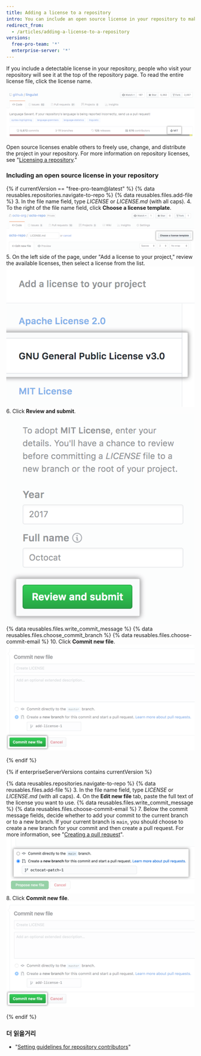 ```yaml
---
title: Adding a license to a repository
intro: You can include an open source license in your repository to make it easier for other people to contribute.
redirect_from:
  - /articles/adding-a-license-to-a-repository
versions:
  free-pro-team: '*'
  enterprise-server: '*'
---
```


If you include a detectable license in your repository, people who visit your repository will see it at the top of the repository page. To read the entire license file, click the license name.

![A repository header with an MIT license](/assets/images/help/repository/repo-license-indicator.png)

Open source licenses enable others to freely use, change, and distribute the project in your repository. For more information on repository licenses, see "[Licensing a repository](/articles/licensing-a-repository)."

### Including an open source license in your repository

<!--Dotcom version uses the license tool-->
{% if currentVersion == "free-pro-team@latest" %}
{% data reusables.repositories.navigate-to-repo %}
{% data reusables.files.add-file %}
3. In the file name field, type *LICENSE* or *LICENSE.md* (with all caps).
4. To the right of the file name field, click **Choose a license template**. ![Choose a license template button](/assets/images/help/repository/license-tool.png)
5. On the left side of the page, under "Add a license to your project," review the available licenses, then select a license from the list. ![List of available licenses](/assets/images/help/repository/license-tool-picker.png)
6. Click **Review and submit**. ![Review and submit button](/assets/images/help/repository/license-review-tool.png)
{% data reusables.files.write_commit_message %}
{% data reusables.files.choose_commit_branch %}
{% data reusables.files.choose-commit-email %}
10. Click **Commit new file**. ![Commit license to branch](/assets/images/help/repository/license-submit-tool.png)

{% endif %}

<!--GHE version just adds a file named LICENSE or LICENSE.md-->
{% if enterpriseServerVersions contains currentVersion %}

{% data reusables.repositories.navigate-to-repo %}
{% data reusables.files.add-file %}
3. In the file name field, type *LICENSE* or *LICENSE.md* (with all caps).
4. On the **Edit new file** tab, paste the full text of the license you want to use.
{% data reusables.files.write_commit_message %}
{% data reusables.files.choose-commit-email %}
7. Below the commit message fields, decide whether to add your commit to the current branch or to a new branch. If your current branch is `main`, you should choose to create a new branch for your commit and then create a pull request. For more information, see "[Creating a pull request](/github/collaborating-with-issues-and-pull-requests/creating-a-pull-request)". ![Commit branch options](/assets/images/help/repository/choose-commit-branch.png)
8. Click **Commit new file**. ![Commit license to branch](/assets/images/help/repository/license-submit-tool.png)

{% endif %}

### 더 읽을거리

- "[Setting guidelines for repository contributors](/articles/setting-guidelines-for-repository-contributors)"
